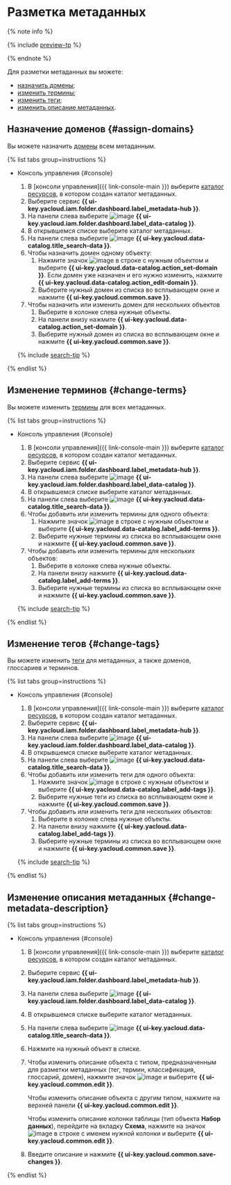 # Разметка метаданных

{% note info %}

{% include [preview-tp](../../../_includes/preview-tp.md) %}

{% endnote %}

Для разметки метаданных вы можете:

* [назначить домены](#assign-domains);
* [изменить термины](#change-terms);
* [изменить теги](#change-tags);
* [изменить описание метаданных](#change-metadata-description).

## Назначение доменов {#assign-domains}

Вы можете назначить [домены](../../concepts/data-catalog.md#domains-and-subdomains) всем метаданным.

{% list tabs group=instructions %}

- Консоль управления {#console}

  1. В [консоли управления]({{ link-console-main }}) выберите [каталог ресурсов](../../../resource-manager/concepts/resources-hierarchy.md#folder), в котором создан каталог метаданных.
  1. Выберите сервис **{{ ui-key.yacloud.iam.folder.dashboard.label_metadata-hub }}**.
  1. Hа панели слева выберите ![image](../../../_assets/console-icons/folder-magnifier.svg) **{{ ui-key.yacloud.iam.folder.dashboard.label_data-catalog }}**.
  1. В открывшемся списке выберите каталог метаданных.
  1. На панели слева выберите ![image](../../../_assets/console-icons/database-magnifier.svg) **{{ ui-key.yacloud.data-catalog.title_search-data }}**.
  1. Чтобы назначить домен одному объекту:
     1. Нажмите значок ![image](../../../_assets/console-icons/ellipsis.svg) в строке с нужным объектом и выберите **{{ ui-key.yacloud.data-catalog.action_set-domain }}**. Если домен уже назначен и его нужно изменить, нажмите **{{ ui-key.yacloud.data-catalog.action_edit-domain }}**.
     1. Выберите нужный домен из списка во всплывающем окне и нажмите **{{ ui-key.yacloud.common.save }}**.
  1. Чтобы назначить или изменить домен для нескольких объектов
     1. Выберите в колонке слева нужные объекты.
     1. На панели внизу нажмите **{{ ui-key.yacloud.data-catalog.action_set-domain }}**.
     1. Выберите нужный домен из списка во всплывающем окне и нажмите **{{ ui-key.yacloud.common.save }}**.

  {% include [search-tip](../../../_includes/metadata-hub/tip-search.md) %}

{% endlist %}

## Изменение терминов {#change-terms}

Вы можете изменить [термины](../../concepts/data-catalog.md#glossaries-and-terms) для всех метаданных.

{% list tabs group=instructions %}

- Консоль управления {#console}

  1. В [консоли управления]({{ link-console-main }}) выберите [каталог ресурсов](../../../resource-manager/concepts/resources-hierarchy.md#folder), в котором создан каталог метаданных.
  1. Выберите сервис **{{ ui-key.yacloud.iam.folder.dashboard.label_metadata-hub }}**.
  1. Hа панели слева выберите ![image](../../../_assets/console-icons/folder-magnifier.svg) **{{ ui-key.yacloud.iam.folder.dashboard.label_data-catalog }}**.
  1. В открывшемся списке выберите каталог метаданных.
  1. На панели слева выберите ![image](../../../_assets/console-icons/database-magnifier.svg) **{{ ui-key.yacloud.data-catalog.title_search-data }}**.
  1. Чтобы добавить или изменить термины для одного объекта:
     1. Нажмите значок ![image](../../../_assets/console-icons/ellipsis.svg) в строке с нужным объектом и выберите **{{ ui-key.yacloud.data-catalog.label_add-terms }}**.
     1. Выберите нужные термины из списка во всплывающем окне и нажмите **{{ ui-key.yacloud.common.save }}**.
  1. Чтобы добавить или изменить термины для нескольких объектов:
     1. Выберите в колонке слева нужные объекты.
     1. На панели внизу нажмите **{{ ui-key.yacloud.data-catalog.label_add-terms }}**.
     1. Выберите нужные термины из списка во всплывающем окне и нажмите **{{ ui-key.yacloud.common.save }}**.

  {% include [search-tip](../../../_includes/metadata-hub/tip-search.md) %}

{% endlist %}

## Изменение тегов {#change-tags}

Вы можете изменить [теги](../../concepts/data-catalog.md#classifications-and-tags) для метаданных, а также доменов, глоссариев и терминов.

{% list tabs group=instructions %}

- Консоль управления {#console}

  1. В [консоли управления]({{ link-console-main }}) выберите [каталог ресурсов](../../../resource-manager/concepts/resources-hierarchy.md#folder), в котором создан каталог метаданных.
  1. Выберите сервис **{{ ui-key.yacloud.iam.folder.dashboard.label_metadata-hub }}**.
  1. Hа панели слева выберите ![image](../../../_assets/console-icons/folder-magnifier.svg) **{{ ui-key.yacloud.iam.folder.dashboard.label_data-catalog }}**.
  1. В открывшемся списке выберите каталог метаданных.
  1. На панели слева выберите ![image](../../../_assets/console-icons/database-magnifier.svg) **{{ ui-key.yacloud.data-catalog.title_search-data }}**.
  1. Чтобы добавить или изменить теги для одного объекта:
     1. Нажмите значок ![image](../../../_assets/console-icons/ellipsis.svg) в строке с нужным объектом и выберите **{{ ui-key.yacloud.data-catalog.label_add-tags }}**.
     1. Выберите нужные теги из списка во всплывающем окне и нажмите **{{ ui-key.yacloud.common.save }}**.
  1. Чтобы добавить или изменить теги для нескольких объектов:
     1. Выберите в колонке слева нужные объекты.
     1. На панели внизу нажмите **{{ ui-key.yacloud.data-catalog.label_add-tags }}**.
     1. Выберите нужные термины из списка во всплывающем окне и нажмите **{{ ui-key.yacloud.common.save }}**.

  {% include [search-tip](../../../_includes/metadata-hub/tip-search.md) %}

{% endlist %}

## Изменение описания метаданных {#change-metadata-description}

{% list tabs group=instructions %}

- Консоль управления {#console}

  1. В [консоли управления]({{ link-console-main }}) выберите [каталог ресурсов](../../../resource-manager/concepts/resources-hierarchy.md#folder), в котором создан каталог метаданных.
  1. Выберите сервис **{{ ui-key.yacloud.iam.folder.dashboard.label_metadata-hub }}**.
  1. Hа панели слева выберите ![image](../../../_assets/console-icons/folder-magnifier.svg) **{{ ui-key.yacloud.iam.folder.dashboard.label_data-catalog }}**.
  1. В открывшемся списке выберите каталог метаданных.
  1. На панели слева выберите ![image](../../../_assets/console-icons/database-magnifier.svg) **{{ ui-key.yacloud.data-catalog.title_search-data }}**.
  1. Нажмите на нужный объект в списке.
  1. Чтобы изменить описание объекта с типом, предназначенным для разметки метаданных (тег, термин, классификация, глоссарий, домен), нажмите значок ![image](../../../_assets/console-icons/ellipsis.svg) и выберите **{{ ui-key.yacloud.common.edit }}**.

     Чтобы изменить описание объекта с другим типом, нажмите на верхней панели **{{ ui-key.yacloud.common.edit }}**.

     Чтобы изменить описание колонки таблицы (тип объекта **Набор данных**), перейдите на вкладку **Схема**, нажмите на значок ![image](../../../_assets/console-icons/ellipsis.svg) в строке с именем нужной колонки и выберите **{{ ui-key.yacloud.common.edit }}**.
  1. Введите описание и нажмите **{{ ui-key.yacloud.common.save-changes }}**.

{% endlist %}
